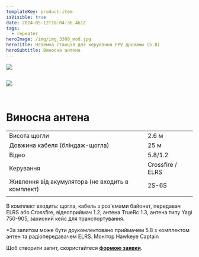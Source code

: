 ```yaml
---
templateKey: product-item
isVisible: true
date: 2024-05-12T18:04:36.461Z
tags:
  - repeater
heroImage: /img/img_3308_mod.jpg
heroTitle: Наземна станція для керування FPV дронами (5.8)
heroSubtitle: Виносна антена
---
```

![](/img/img_3670.jpg)

![]()

![](/img/img_3346.jpg)

![]()

![]()

# Виносна антена

|                                                   |                  |
| ------------------------------------------------- | ---------------- |
| Висота щогли                                      | 2.6 м            |
| Довжина кабеля (бліндаж-щогла)                    | 25 м             |
| Відео                                             | 5.8/1.2          |
| Керування                                         | Crossfire / ELRS |
| Живлення від акумулятора (﻿не входить в комплект) | 2S-6S            |
|                                                   |                  |

В комплект входить:
щогла, кабель з роз'ємами байонет,
передавач ELRS або Crossfire,
відеоприймач 1.2,
антена TrueRc 1.3,
антена типу Yagi 750-905,
захисний кейс для транспортування. 

\*За запитом може бути доукомлектовано приймачем 5.8 з комплектом антен та радіопередавачем ELRS.
Монітор Hawkeye Captain 

Щоб створити запит, скористайтеся <a href="hhttps://docs.google.com/forms/d/1TCApMWtctqZN7LEEKFTjVBQc5R3FQGf2tWWAGfGwWSU" target="_blank" rel="noopener noreferrer">**формою заявки**</a>.